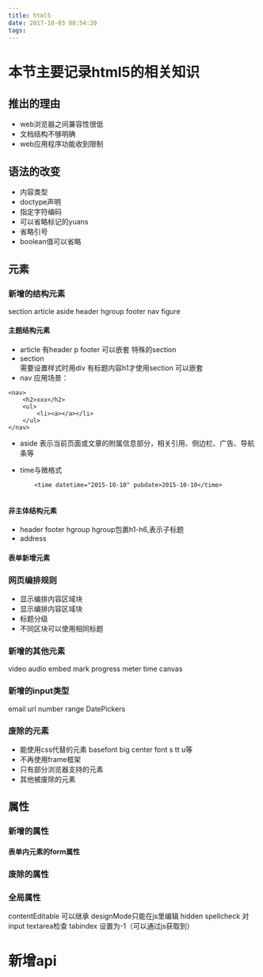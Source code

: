 ```yaml
---
title: html5
date: 2017-10-03 08:54:20
tags:
---
```

# 本节主要记录html5的相关知识

<!--more-->


## 推出的理由
- web浏览器之间兼容性很低
- 文档结构不够明确
- web应用程序功能收到限制


## 语法的改变
- 内容类型
- doctype声明
- 指定字符编码
- 可以省略标记的yuans
- 省略引号
- boolean值可以省略

## 元素
### 新增的结构元素
section article aside header hgroup footer nav figure

#### 主题结构元素

- article
    有header p footer
    可以嵌套
    特殊的section
- section    
    需要设置样式时用div
    有标题内容h1才使用section
    可以嵌套
- nav
    应用场景：
```
<nav>
    <h2>xxx</h2>
    <ul>
        <li><a></a></li>
    </ul>
</nav>
```

- aside
    表示当前页面或文章的附属信息部分，相关引用、侧边栏、广告、导航条等

- time与微格式

    ```
        <time datetime="2015-10-10" pubdate>2015-10-10</time>
        
    ```


#### 非主体结构元素
- header footer hgroup
    hgroup包裹h1-h6,表示子标题
- address


#### 表单新增元素



#### 


### 网页编排规则
- 显示编排内容区域块
- 显示编排内容区域块
- 标题分级
- 不同区块可以使用相同标题




### 新增的其他元素
video audio embed mark progress meter time canvas

### 新增的input类型
email url number range DatePickers

### 废除的元素
- 能使用css代替的元素 basefont big center font s tt u等
- 不再使用frame框架
- 只有部分浏览器支持的元素
- 其他被废除的元素


## 属性
### 新增的属性

#### 表单内元素的form属性


### 废除的属性

### 全局属性
contentEditable 可以继承
designMode只能在js里编辑
hidden
spellcheck 对input textarea检查
tabindex 设置为-1（可以通过js获取到）



# 新增api









